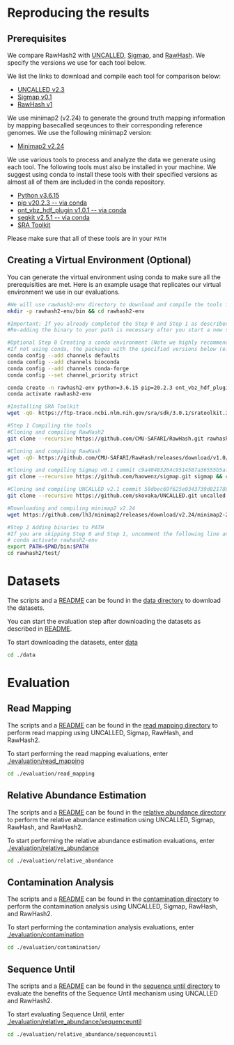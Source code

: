 # Reproducing the results

## Prerequisites

We compare RawHash2 with [UNCALLED](https://github.com/skovaka/UNCALLED), [Sigmap](https://github.com/haowenz/sigmap), and [RawHash](https://github.com/CMU-SAFARI/RawHash). We specify the versions we use for each tool below.

We list the links to download and compile each tool for comparison below:

* [UNCALLED v2.3](https://github.com/skovaka/UNCALLED/tree/58dbec69f625e0343739d821788d536b578ea41d)
* [Sigmap v0.1](https://github.com/haowenz/sigmap/tree/c9a40483264c9514587a36555b5af48d3f054f6f)
* [RawHash v1](https://github.com/CMU-SAFARI/RawHash/releases/tag/v1.0)

We use minimap2 (v2.24) to generate the ground truth mapping information by mapping basecalled seqeunces to their corresponding reference genomes. We use the following minimap2 version:

* [Minimap2 v2.24](https://github.com/lh3/minimap2/releases/tag/v2.24)

We use various tools to process and analyze the data we generate using each tool. The following tools must also be installed in your machine. We suggest using conda to install these tools with their specified versions as almost all of them are included in the conda repository.

* [Python v3.6.15](https://www.python.org/downloads/release/python-3615/)
* [pip v20.2.3 -- via conda](https://anaconda.org/conda-forge/pip/20.2.3/download/noarch/pip-20.2.3-py_0.tar.bz2)
* [ont_vbz_hdf_plugin v1.0.1 -- via conda](https://anaconda.org/bioconda/ont_vbz_hdf_plugin/files?version=1.0.1)
* [seqkit v2.5.1 -- via conda](https://anaconda.org/bioconda/seqkit/files?version=2.5.1)
* [SRA Toolkit](https://github.com/ncbi/sra-tools/wiki/02.-Installing-SRA-Toolkit)

Please make sure that all of these tools are in your `PATH`

## Creating a Virtual Environment (Optional)

You can generate the virtual environment using conda to make sure all the prerequisities are met. Here is an example usage that replicates our virtual environment we use in our evaluations.

```bash
#We will use rawhash2-env directory to download and compile the tools from their repositories
mkdir -p rawhash2-env/bin && cd rawhash2-env

#Important: If you already completed the Step 0 and Step 1 as described, you can skip these steps and add the binaries to your PATH again
#Re-adding the binary to your path is necessary after you start a new shell session.

#Optional Step 0 Creating a conda environment (Note we highly recommend using conda for easy installation of dependencies).
#If not using conda, the packages with the specified versions below (e.g.,  python=3.6.15) must be installed manually in your environment
conda config --add channels defaults
conda config --add channels bioconda
conda config --add channels conda-forge
conda config --set channel_priority strict

conda create -n rawhash2-env python=3.6.15 pip=20.2.3 ont_vbz_hdf_plugin=1.0.1 seqkit=2.5.1
conda activate rawhash2-env

#Installing SRA Toolkit
wget -qO- https://ftp-trace.ncbi.nlm.nih.gov/sra/sdk/3.0.1/sratoolkit.3.0.1-ubuntu64.tar.gz | tar xzv; cp -r ./sratoolkit.3.0.1-ubuntu64/bin/* bin/; rm -rf sratoolkit.3.0.1-ubuntu64

#Step 1 Compiling the tools
#Cloning and compiling RawHash2
git clone --recursive https://github.com/CMU-SAFARI/RawHash.git rawhash2 && cd rawhash2 && make && cp ./bin/rawhash2 ../bin/ && cd ..

#Cloning and compiling RawHash
wget -qO- https://github.com/CMU-SAFARI/RawHash/releases/download/v1.0/RawHash-1.0.tar.gz | tar -xzv && cd rawhash && make && cp ./bin/rawhash ../bin/ && cd ..

#Cloning and compiling Sigmap v0.1 commit c9a40483264c9514587a36555b5af48d3f054f6f
git clone --recursive https://github.com/haowenz/sigmap.git sigmap && cd sigmap && git checkout c9a40483264c9514587a36555b5af48d3f054f6f && make && cp sigmap ../bin/ && cd ..

#Cloning and compiling UNCALLED v2.1 commit 58dbec69f625e0343739d821788d536b578ea41d
git clone --recursive https://github.com/skovaka/UNCALLED.git uncalled && cd uncalled && git checkout 58dbec69f625e0343739d821788d536b578ea41d && cd submods/bwa && git pull origin master && cd ../../ && pip3 install . && cd ..

#Downloading and compiling minimap2 v2.24
wget https://github.com/lh3/minimap2/releases/download/v2.24/minimap2-2.24.tar.bz2; tar -xf minimap2-2.24.tar.bz2; rm minimap2-2.24.tar.bz2; mv minimap2-2.24 minimap2; cd minimap2 && make && cp minimap2 ../bin/ && cd ..

#Step 2 Adding binaries to PATH
#If you are skipping Step 0 and Step 1, uncomment the following line and execute:
# conda activate rawhash2-env
export PATH=$PWD/bin:$PATH
cd rawhash2/test/
```

# Datasets

The scripts and a [README](./data/README.md) can be found in the [data directory](./data/) to download the datasets.

You can start the evaluation step after downloading the datasets as described in [README](./data/README.md).

To start downloading the datasets, enter [data](./data/)

```bash
cd ./data
```

# Evaluation

## Read Mapping

The scripts and a [README](./evaluation/read_mapping/README.md) can be found in the [read mapping directory](./evaluation/read_mapping/) to perform read mapping using UNCALLED, Sigmap, RawHash, and RawHash2.

To start performing the read mapping evaluations, enter [./evaluation/read_mapping](./evaluation/read_mapping/)

```bash
cd ./evaluation/read_mapping
```

## Relative Abundance Estimation

The scripts and a [README](./evaluation/relative_abundance/README.md) can be found in the [relative abundance directory](./evaluation/relative_abundance/) to perform the relative abundance estimation using UNCALLED, Sigmap, RawHash, and RawHash2.

To start performing the relative abundance estimation evaluations, enter [./evaluation/relative_abundance](./evaluation/relative_abundance/)

```bash
cd ./evaluation/relative_abundance
```

## Contamination Analysis

The scripts and a [README](./evaluation/contamination/README.md) can be found in the [contamination directory](./evaluation/contamination/) to perform the contamination analysis using UNCALLED, Sigmap, RawHash, and RawHash2.

To start performing the contamination analysis evaluations, enter [./evaluation/contamination](./evaluation/contamination/)

```bash
cd ./evaluation/contamination/
```

## Sequence Until

The scripts and a [README](./evaluation/relative_abundance/sequenceuntil/README.md) can be found in the [sequence until directory](./evaluation/relative_abundance/sequenceuntil/) to evaluate the benefits of the Sequence Until mechanism using UNCALLED and RawHash2.

To start evaluating Sequence Until, enter [./evaluation/relative_abundance/sequenceuntil](./evaluation/relative_abundance/sequenceuntil/)

```bash
cd ./evaluation/relative_abundance/sequenceuntil
```
